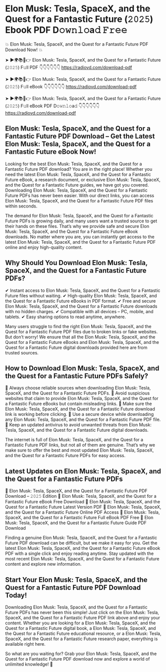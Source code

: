 # Elon Musk: Tesla, SpaceX, and the Quest for a Fantastic Future (𝟸𝟶𝟸𝟻) Ebook PDF D𝚘𝚠𝚗𝚕𝚘a𝚍 𝙵𝚛𝚎𝚎

💥 Elon Musk: Tesla, SpaceX, and the Quest for a Fantastic Future PDF Download Now! 💥

➤ ►🌍📚📱👉 Elon Musk: Tesla, SpaceX, and the Quest for a Fantastic Future (𝟸𝟶𝟸𝟻) F𝚞ll PDF 👇👇👇👇👇👇
https://radiovd.com/download-pdf

➤ ►🌍📚📱👉 Elon Musk: Tesla, SpaceX, and the Quest for a Fantastic Future (𝟸𝟶𝟸𝟻) F𝚞ll eBook 👇👇👇👇👇👇
https://radiovd.com/download-pdf

➤ ►🌍📚📱👉 Elon Musk: Tesla, SpaceX, and the Quest for a Fantastic Future (𝟸𝟶𝟸𝟻) F𝚞ll eBook PDF D𝚘𝚠𝚗𝚕𝚘a𝚍 👇👇👇👇👇👇
https://radiovd.com/download-pdf

## Elon Musk: Tesla, SpaceX, and the Quest for a Fantastic Future PDF Download – Get the Latest Elon Musk: Tesla, SpaceX, and the Quest for a Fantastic Future eBook Now!

Looking for the best Elon Musk: Tesla, SpaceX, and the Quest for a Fantastic Future PDF download? You are in the right place! Whether you need the latest Elon Musk: Tesla, SpaceX, and the Quest for a Fantastic Future eBook, a research document, or exclusive Elon Musk: Tesla, SpaceX, and the Quest for a Fantastic Future guides, we have got you covered. Downloading Elon Musk: Tesla, SpaceX, and the Quest for a Fantastic Future PDFs has never been easier. With our direct links, you can access Elon Musk: Tesla, SpaceX, and the Quest for a Fantastic Future PDF files within seconds.

The demand for Elon Musk: Tesla, SpaceX, and the Quest for a Fantastic Future PDFs is growing daily, and many users want a trusted source to get their hands on these files. That’s why we provide safe and secure Elon Musk: Tesla, SpaceX, and the Quest for a Fantastic Future eBook downloads. No matter where you are, you can instantly get access to the latest Elon Musk: Tesla, SpaceX, and the Quest for a Fantastic Future PDF online and enjoy high-quality content.

## Why Should You Download Elon Musk: Tesla, SpaceX, and the Quest for a Fantastic Future PDFs?

✔ Instant access to Elon Musk: Tesla, SpaceX, and the Quest for a Fantastic Future files without waiting.
✔ High-quality Elon Musk: Tesla, SpaceX, and the Quest for a Fantastic Future eBooks in PDF format.
✔ Free and secure Elon Musk: Tesla, SpaceX, and the Quest for a Fantastic Future downloads with no hidden charges.
✔ Compatible with all devices – PC, mobile, and tablets.
✔ Easy sharing options to read anytime, anywhere.

Many users struggle to find the right Elon Musk: Tesla, SpaceX, and the Quest for a Fantastic Future PDF files due to broken links or fake websites. But don’t worry! We ensure that all the Elon Musk: Tesla, SpaceX, and the Quest for a Fantastic Future eBooks and Elon Musk: Tesla, SpaceX, and the Quest for a Fantastic Future digital downloads provided here are from trusted sources.

## How to Download Elon Musk: Tesla, SpaceX, and the Quest for a Fantastic Future PDFs Safely?

📌 Always choose reliable sources when downloading Elon Musk: Tesla, SpaceX, and the Quest for a Fantastic Future PDFs.
📌 Avoid suspicious websites that claim to provide Elon Musk: Tesla, SpaceX, and the Quest for a Fantastic Future eBooks but contain misleading links.
📌 Make sure the Elon Musk: Tesla, SpaceX, and the Quest for a Fantastic Future download link is working before clicking.
📌 Use a secure device while downloading any Elon Musk: Tesla, SpaceX, and the Quest for a Fantastic Future PDF file.
📌 Keep an updated antivirus to avoid unwanted threats from Elon Musk: Tesla, SpaceX, and the Quest for a Fantastic Future digital downloads.

The internet is full of Elon Musk: Tesla, SpaceX, and the Quest for a Fantastic Future PDF links, but not all of them are genuine. That’s why we make sure to offer the best and most updated Elon Musk: Tesla, SpaceX, and the Quest for a Fantastic Future PDFs for easy access.

## Latest Updates on Elon Musk: Tesla, SpaceX, and the Quest for a Fantastic Future PDFs

🔹 Elon Musk: Tesla, SpaceX, and the Quest for a Fantastic Future PDF Download – 𝟸𝟶𝟸𝟻 Edition
🔹 Elon Musk: Tesla, SpaceX, and the Quest for a Fantastic Future eBook Free Download
🔹 Elon Musk: Tesla, SpaceX, and the Quest for a Fantastic Future Latest Version PDF
🔹 Elon Musk: Tesla, SpaceX, and the Quest for a Fantastic Future Online PDF Access
🔹 Elon Musk: Tesla, SpaceX, and the Quest for a Fantastic Future Full eBook PDF Free
🔹 Elon Musk: Tesla, SpaceX, and the Quest for a Fantastic Future Guide PDF Download

Finding a genuine Elon Musk: Tesla, SpaceX, and the Quest for a Fantastic Future PDF download can be difficult, but we make it easy for you. Get the latest Elon Musk: Tesla, SpaceX, and the Quest for a Fantastic Future eBook PDF with a single click and enjoy reading anytime. Stay updated with the most recent Elon Musk: Tesla, SpaceX, and the Quest for a Fantastic Future content and explore new information.

## Start Your Elon Musk: Tesla, SpaceX, and the Quest for a Fantastic Future PDF Download Today!

Downloading Elon Musk: Tesla, SpaceX, and the Quest for a Fantastic Future PDFs has never been this simple! Just click on the Elon Musk: Tesla, SpaceX, and the Quest for a Fantastic Future PDF link above and enjoy your content. Whether you are looking for a Elon Musk: Tesla, SpaceX, and the Quest for a Fantastic Future digital book, a Elon Musk: Tesla, SpaceX, and the Quest for a Fantastic Future educational resource, or a Elon Musk: Tesla, SpaceX, and the Quest for a Fantastic Future research paper, everything is available right here.

So what are you waiting for? Grab your Elon Musk: Tesla, SpaceX, and the Quest for a Fantastic Future PDF download now and explore a world of unlimited knowledge! 🚀